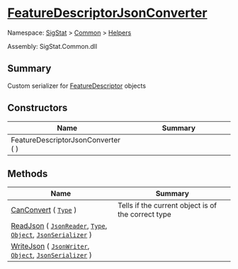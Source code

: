 # [FeatureDescriptorJsonConverter](./FeatureDescriptorJsonConverter.md)

Namespace: [SigStat](./) > [Common](./../README.md) > [Helpers](./README.md)

Assembly: SigStat.Common.dll

## Summary
Custom serializer for [FeatureDescriptor](https://github.com/hargitomi97/sigstat/blob/master/docs/md/SigStat/Common/FeatureDescriptor.md) objects

## Constructors

| Name<div><a href="#"><img width=225></a></div> | Summary<div><a href="#"><img width=525></a></div> | 
| --- | --- | 
| FeatureDescriptorJsonConverter (  ) |  | 


## Methods

| Name<div><a href="#"><img width=225></a></div> | Summary<div><a href="#"><img width=525></a></div> | 
| --- | --- | 
| [CanConvert](./Methods/FeatureDescriptorJsonConverter--CanConvert.md) ( [`Type`](https://docs.microsoft.com/en-us/dotnet/api/System.Type) ) | Tells if the current object is of the correct type | 
| [ReadJson](./Methods/FeatureDescriptorJsonConverter--ReadJson.md) ( [`JsonReader`](./FeatureDescriptorJsonConverter.md), [`Type`](https://docs.microsoft.com/en-us/dotnet/api/System.Type), [`Object`](https://docs.microsoft.com/en-us/dotnet/api/System.Object), [`JsonSerializer`](./FeatureDescriptorJsonConverter.md) ) |  | 
| [WriteJson](./Methods/FeatureDescriptorJsonConverter--WriteJson.md) ( [`JsonWriter`](./FeatureDescriptorJsonConverter.md), [`Object`](https://docs.microsoft.com/en-us/dotnet/api/System.Object), [`JsonSerializer`](./FeatureDescriptorJsonConverter.md) ) |  | 


